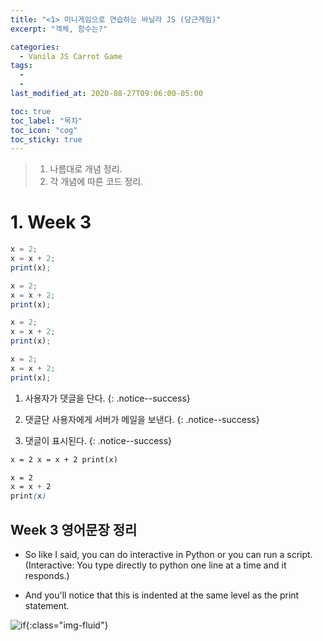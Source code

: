 ```yaml
---
title: "<1> 미니게임으로 연습하는 바닐라 JS (당근게임)"
excerpt: "객체, 함수는?"

categories:
  - Vanila JS Carrot Game
tags:
  -
  -
last_modified_at: 2020-08-27T09:06:00-05:00

toc: true
toc_label: "목차"
toc_icon: "cog"
toc_sticky: true
---
```


> 1. 나름대로 개념 정리.
> 2. 각 개념에 따른 코드 정리.

# 1. Week 3

```javascript
x = 2;
x = x + 2;
print(x);
```

```javascript
x = 2;
x = x + 2;
print(x);
```

```javascript
x = 2;
x = x + 2;
print(x);
```

```javascript
x = 2;
x = x + 2;
print(x);
```

1. 사용자가 댓글을 단다.
   {: .notice--success}

2. 댓글단 사용자에게 서버가 메일을 보낸다.
   {: .notice--success}

3. 댓글이 표시된다.
   {: .notice--success}

```html
x = 2 x = x + 2 print(x)
```

```css
x = 2
x = x + 2
print(x)
```

## Week 3 영어문장 정리

- So like I said, you can do interactive in Python or you can run a script.(Interactive: You type directly to python one line at a time and it responds.)

- And you'll notice that this is indented at the same level as the print statement.

![if](https://yeonghunko.github.io/assets/img/vanila/if.png){:class="img-fluid"}
